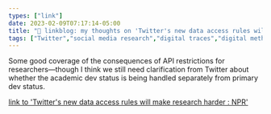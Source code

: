 ```yaml
---
types: ["link"]
date: 2023-02-09T07:17:14-05:00
title: "🔗 linkblog: my thoughts on 'Twitter's new data access rules will make research harder : NPR'"
tags: ["Twitter","social media research","digital traces","digital methods"]
---
```

Some good coverage of the consequences of API restrictions for researchers—though I think we still need clarification from Twitter about whether the academic dev status is being handled separately from primary dev status.  
 

[link to 'Twitter's new data access rules will make research harder : NPR'](https://www.npr.org/2023/02/09/1155543369/twitters-new-data-access-rules-will-make-social-media-research-harder)
